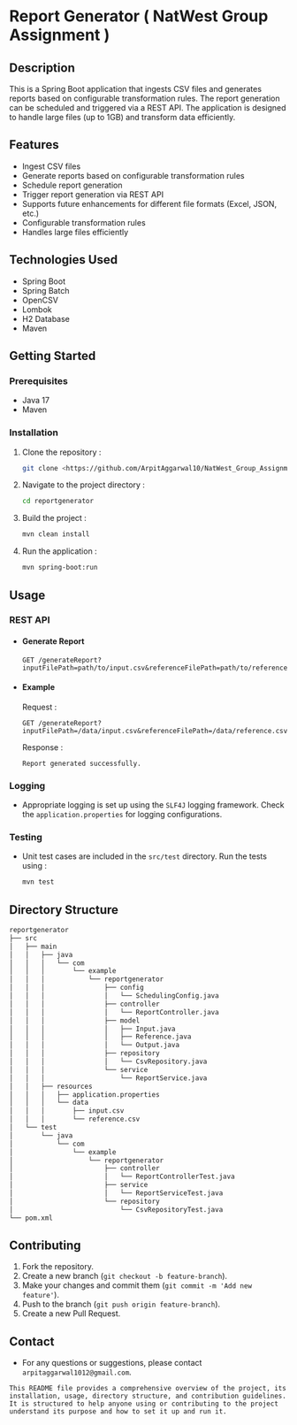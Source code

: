 # Report Generator ( NatWest Group Assignment )

## Description
This is a Spring Boot application that ingests CSV files and generates reports based on configurable transformation rules. The report generation can be scheduled and triggered via a REST API. The application is designed to handle large files (up to 1GB) and transform data efficiently.

## Features
- Ingest CSV files
- Generate reports based on configurable transformation rules
- Schedule report generation
- Trigger report generation via REST API
- Supports future enhancements for different file formats (Excel, JSON, etc.)
- Configurable transformation rules
- Handles large files efficiently

## Technologies Used
- Spring Boot
- Spring Batch
- OpenCSV
- Lombok
- H2 Database
- Maven

## Getting Started

### Prerequisites
- Java 17
- Maven

### Installation
1. Clone the repository :
   ```bash
   git clone <https://github.com/ArpitAggarwal10/NatWest_Group_Assignment.git>
2. Navigate to the project directory :
    ```bash
   cd reportgenerator
3. Build the project :
    ```bash
   mvn clean install
4. Run the application :
    ```bash
   mvn spring-boot:run

## Usage

### REST API

- #### Generate Report
    ```http
    GET /generateReport?inputFilePath=path/to/input.csv&referenceFilePath=path/to/reference.csv&outputFilePath=path/to/output.csv
    ```

- #### Example
  Request :
    ```
    GET /generateReport?inputFilePath=/data/input.csv&referenceFilePath=/data/reference.csv&outputFilePath=/data/output.csv
    ```
  Response :
    ```
    Report generated successfully.
    ```

### Logging
- Appropriate logging is set up using the `SLF4J` logging framework. Check the `application.properties` for logging configurations.

### Testing
- Unit test cases are included in the `src/test` directory. Run the tests using :
    ```bash
    mvn test
    ```
  
## Directory Structure
```sh
reportgenerator
├── src
│   ├── main
│   │   ├── java
│   │   │   └── com
│   │   │       └── example
│   │   │           └── reportgenerator
│   │   │               ├── config
│   │   │               │   └── SchedulingConfig.java
│   │   │               ├── controller
│   │   │               │   └── ReportController.java
│   │   │               ├── model
│   │   │               │   ├── Input.java
│   │   │               │   ├── Reference.java
│   │   │               │   └── Output.java
│   │   │               ├── repository
│   │   │               │   └── CsvRepository.java
│   │   │               └── service
│   │   │                   └── ReportService.java
│   │   ├── resources
│   │   │   ├── application.properties
│   │   │   └── data
│   │   │       ├── input.csv
│   │   │       └── reference.csv
│   └── test
│       └── java
│           └── com
│               └── example
│                   └── reportgenerator
│                       ├── controller
│                       │   └── ReportControllerTest.java
│                       ├── service
│                       │   └── ReportServiceTest.java
│                       └── repository
│                           └── CsvRepositoryTest.java
└── pom.xml
```

## Contributing
1. Fork the repository.
2. Create a new branch (`git checkout -b feature-branch`).
3. Make your changes and commit them (`git commit -m 'Add new feature'`).
4. Push to the branch (`git push origin feature-branch`).
5. Create a new Pull Request.

## Contact
- For any questions or suggestions, please contact `arpitaggarwal1012@gmail.com`.
```vbnet
This README file provides a comprehensive overview of the project, its installation, usage, directory structure, and contribution guidelines. It is structured to help anyone using or contributing to the project understand its purpose and how to set it up and run it.
```


  




